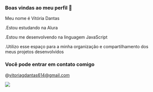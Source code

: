 ### Boas vindas ao meu perfil 💙

Meu nome é Vitória Dantas

.Estou estudando na Alura

.Estou me desenvolvendo na linguagem JavaScript

.Utilizo esse espaço para a minha organização e compartilhamento dos meus projetos desenvolvidos 

### Você pode entrar em contato comigo 

@vitoriagdantas614@gmail.com



![](https://media1.tenor.com/m/1Z_kaktg2tgAAAAC/anna-excited.gif)
